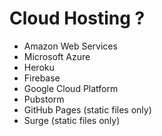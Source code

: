 # Cloud Hosting ?

*   Amazon Web Services
*   Microsoft Azure
*   Heroku
*   Firebase
*   Google Cloud Platform
*   Pubstorm
*   GitHub Pages (static files only)
*   Surge (static files only)
